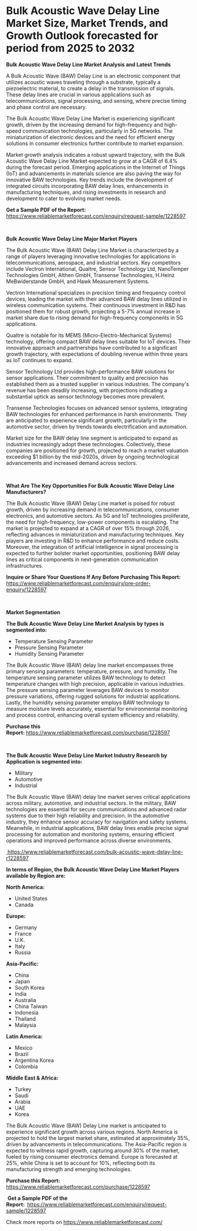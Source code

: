 <p><h1>Bulk Acoustic Wave Delay Line Market Size, Market Trends, and Growth Outlook forecasted for period from 2025 to 2032</h1></p><p><strong>Bulk Acoustic Wave Delay Line Market Analysis and Latest Trends</strong></p>
<p><p>A Bulk Acoustic Wave (BAW) Delay Line is an electronic component that utilizes acoustic waves traveling through a substrate, typically a piezoelectric material, to create a delay in the transmission of signals. These delay lines are crucial in various applications such as telecommunications, signal processing, and sensing, where precise timing and phase control are necessary.</p><p>The Bulk Acoustic Wave Delay Line Market is experiencing significant growth, driven by the increasing demand for high-frequency and high-speed communication technologies, particularly in 5G networks. The miniaturization of electronic devices and the need for efficient energy solutions in consumer electronics further contribute to market expansion. </p><p>Market growth analysis indicates a robust upward trajectory, with the Bulk Acoustic Wave Delay Line Market expected to grow at a CAGR of 6.4% during the forecast period. Emerging applications in the Internet of Things (IoT) and advancements in materials science are also paving the way for innovative BAW technologies. Key trends include the development of integrated circuits incorporating BAW delay lines, enhancements in manufacturing techniques, and rising investments in research and development to cater to evolving market needs.</p></p>
<p><strong>Get a Sample PDF of the Report:&nbsp;</strong> <a href="https://www.reliablemarketforecast.com/enquiry/request-sample/1228597?utm_campaign=2232&utm_medium=2&utm_source=Github&utm_content=ia&utm_term=13022025&utm_id=bulk-acoustic-wave-delay-line">https://www.reliablemarketforecast.com/enquiry/request-sample/1228597</a></p>
<p>&nbsp;</p>
<p><strong>Bulk Acoustic Wave Delay Line Major Market Players</strong></p>
<p><p>The Bulk Acoustic Wave (BAW) Delay Line Market is characterized by a range of players leveraging innovative technologies for applications in telecommunications, aerospace, and industrial sectors. Key competitors include Vectron International, Qualtre, Sensor Technology Ltd, NanoTemper Technologies GmbH, Althen GmbH, Transense Technologies, H.Heinz MeBwiderstande GmbH, and Hawk Measurement Systems.</p><p>Vectron International specializes in precision timing and frequency control devices, leading the market with their advanced BAW delay lines utilized in wireless communication systems. Their continuous investment in R&D has positioned them for robust growth, projecting a 5-7% annual increase in market share due to rising demand for high-frequency components in 5G applications.</p><p>Qualtre is notable for its MEMS (Micro-Electro-Mechanical Systems) technology, offering compact BAW delay lines suitable for IoT devices. Their innovative approach and partnerships have contributed to a significant growth trajectory, with expectations of doubling revenue within three years as IoT continues to expand.</p><p>Sensor Technology Ltd provides high-performance BAW solutions for sensor applications. Their commitment to quality and precision has established them as a trusted supplier in various industries. The company's revenue has been steadily increasing, with projections indicating a substantial uptick as sensor technology becomes more prevalent.</p><p>Transense Technologies focuses on advanced sensor systems, integrating BAW technologies for enhanced performance in harsh environments. They are anticipated to experience significant growth, particularly in the automotive sector, driven by trends towards electrification and automation.</p><p>Market size for the BAW delay line segment is anticipated to expand as industries increasingly adopt these technologies. Collectively, these companies are positioned for growth, projected to reach a market valuation exceeding $1 billion by the mid-2020s, driven by ongoing technological advancements and increased demand across sectors.</p></p>
<p>&nbsp;</p>
<p><strong>What Are The Key Opportunities For Bulk Acoustic Wave Delay Line Manufacturers?</strong></p>
<p><p>The Bulk Acoustic Wave (BAW) Delay Line market is poised for robust growth, driven by increasing demand in telecommunications, consumer electronics, and automotive sectors. As 5G and IoT technologies proliferate, the need for high-frequency, low-power components is escalating. The market is projected to expand at a CAGR of over 15% through 2026, reflecting advances in miniaturization and manufacturing techniques. Key players are investing in R&D to enhance performance and reduce costs. Moreover, the integration of artificial intelligence in signal processing is expected to further bolster market opportunities, positioning BAW delay lines as critical components in next-generation communication infrastructures.</p></p>
<p><strong>Inquire or Share Your Questions If Any Before Purchasing This Report:</strong> <a href="https://www.reliablemarketforecast.com/enquiry/pre-order-enquiry/1228597?utm_campaign=2232&utm_medium=2&utm_source=Github&utm_content=ia&utm_term=13022025&utm_id=bulk-acoustic-wave-delay-line">https://www.reliablemarketforecast.com/enquiry/pre-order-enquiry/1228597</a></p>
<p>&nbsp;</p>
<p><strong>Market Segmentation</strong></p>
<p><strong>The Bulk Acoustic Wave Delay Line Market Analysis by types is segmented into:</strong></p>
<p><ul><li>Temperature Sensing Parameter</li><li>Pressure Sensing Parameter</li><li>Humidity Sensing Parameter</li></ul></p>
<p><p>The Bulk Acoustic Wave (BAW) delay line market encompasses three primary sensing parameters: temperature, pressure, and humidity. The temperature sensing parameter utilizes BAW technology to detect temperature changes with high precision, applicable in various industries. The pressure sensing parameter leverages BAW devices to monitor pressure variations, offering rugged solutions for industrial applications. Lastly, the humidity sensing parameter employs BAW technology to measure moisture levels accurately, essential for environmental monitoring and process control, enhancing overall system efficiency and reliability.</p></p>
<p><strong>Purchase this Report:&nbsp;</strong><a href="https://www.reliablemarketforecast.com/purchase/1228597?utm_campaign=2232&utm_medium=2&utm_source=Github&utm_content=ia&utm_term=13022025&utm_id=bulk-acoustic-wave-delay-line">https://www.reliablemarketforecast.com/purchase/1228597</a></p>
<p>&nbsp;</p>
<p><strong>The Bulk Acoustic Wave Delay Line Market Industry Research by Application is segmented into:</strong></p>
<p><ul><li>Military</li><li>Automotive</li><li>Industrial</li></ul></p>
<p><p>The Bulk Acoustic Wave (BAW) delay line market serves critical applications across military, automotive, and industrial sectors. In the military, BAW technologies are essential for secure communications and advanced radar systems due to their high reliability and precision. In the automotive industry, they enhance sensor accuracy for navigation and safety systems. Meanwhile, in industrial applications, BAW delay lines enable precise signal processing for automation and monitoring systems, ensuring efficient operations and improved performance across diverse environments.</p></p>
<p><a href="https://www.reliablemarketforecast.com/bulk-acoustic-wave-delay-line-r1228597?utm_campaign=2232&utm_medium=2&utm_source=Github&utm_content=ia&utm_term=13022025&utm_id=bulk-acoustic-wave-delay-line">&nbsp;https://www.reliablemarketforecast.com/bulk-acoustic-wave-delay-line-r1228597</a></p>
<p><strong>In terms of Region, the Bulk Acoustic Wave Delay Line Market Players available by Region are:</strong></p>
<p>
    <p> <strong> North America: </strong>
        <ul>
            <li>United States</li>
            <li>Canada</li>
        </ul>
        </p> 
    <p> <strong> Europe: </strong>
        <ul>
            <li>Germany</li>
            <li>France</li>
            <li>U.K.</li>
            <li>Italy</li>
            <li>Russia</li>
        </ul>
        </p> 
    <p> <strong> Asia-Pacific: </strong>
        <ul>
            <li>China</li>
            <li>Japan</li>
            <li>South Korea</li>
            <li>India</li>
            <li>Australia</li>
            <li>China Taiwan</li>
            <li>Indonesia</li>
            <li>Thailand</li>
            <li>Malaysia</li>
        </ul>
        </p> 
    <p> <strong> Latin America: </strong>
        <ul>
            <li>Mexico</li>
            <li>Brazil</li>
            <li>Argentina Korea</li>
            <li>Colombia</li>
        </ul>
        </p> 
    <p> <strong> Middle East & Africa: </strong>
        <ul>
            <li>Turkey</li>
            <li>Saudi</li>
            <li>Arabia</li>
            <li>UAE</li>
            <li>Korea</li>
        </ul>
    </p>
    </p>
<p><p>The Bulk Acoustic Wave (BAW) Delay Line market is anticipated to experience significant growth across various regions. North America is projected to hold the largest market share, estimated at approximately 35%, driven by advancements in telecommunications. The Asia-Pacific region is expected to witness rapid growth, capturing around 30% of the market, fueled by rising consumer electronics demand. Europe is forecasted at 25%, while China is set to account for 10%, reflecting both its manufacturing strength and emerging technologies.</p></p>
<p><strong>Purchase this Report: </strong><a href="https://www.reliablemarketforecast.com/purchase/1228597?utm_campaign=2232&utm_medium=2&utm_source=Github&utm_content=ia&utm_term=13022025&utm_id=bulk-acoustic-wave-delay-line">https://www.reliablemarketforecast.com/purchase/1228597</a></p>
<p>&nbsp;<strong>Get a Sample PDF of the Report:&nbsp;&nbsp;</strong><a href="https://www.reliablemarketforecast.com/enquiry/request-sample/1228597?utm_campaign=2232&utm_medium=2&utm_source=Github&utm_content=ia&utm_term=13022025&utm_id=bulk-acoustic-wave-delay-line">https://www.reliablemarketforecast.com/enquiry/request-sample/1228597</a></p>
<p><strong></strong></p>
<p>Check more reports on <a href="https://www.reliablemarketforecast.com/?utm_campaign=2232&utm_medium=2&utm_source=Github&utm_content=ia&utm_term=13022025&utm_id=bulk-acoustic-wave-delay-line">https://www.reliablemarketforecast.com/</a></p>